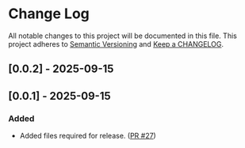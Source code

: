 # Change Log

All notable changes to this project will be documented in this file. This project adheres to [Semantic Versioning](http://semver.org/) and [Keep a CHANGELOG](http://keepachangelog.com/).

## [0.0.2] - 2025-09-15

## [0.0.1] - 2025-09-15

### Added

- Added files required for release. ([PR #27](https://github.com/redvers/pony-odbc/pull/27))

